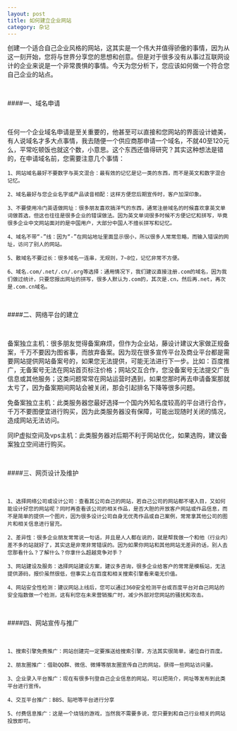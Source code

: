 ```yaml
---
layout: post
title: 如何建立企业网站
category: 杂记
---
```




创建一个适合自己企业风格的网站，这其实是一个伟大并值得骄傲的事情，因为从这一刻开始，您将与世界分享您的思想和创意。但是对于很多没有从事过互联网设计的企业来说是一个非常畏惧的事情。今天为您分析下，您应该如何做一个符合您自己企业的站点。

<br />

####一、域名申请

<br />

任何一个企业域名申请是至关重要的，他甚至可以直接和您网站的界面设计媲美，有人说域名才多大点事情，我去随便一个供应商那申请一个域名，不就40至120元么，平常吃顿饭也就这个数，小意思。这个东西还值得研究？其实这种想法是错的，在申请域名前，您需要注意几个事情：

    1、网站域名最好不要数字与英文混合：最有效的记忆是记一类的东西，而不是英文和数字混合记忆。

    2、域名最好与您企业名字或产品读音相配：这样方便您后期宣传时，客户加深印象。

    3、不要使用冷门英语做网址：很多朋友喜欢搞洋气的东西，通常注册域名的时候喜欢拿英文单词做首选，但这也往往是很多企业的错误做法。因为英文单词很多时候不方便记忆和拼写，毕竟很多企业中文网站面对的是中国用户，大部分中国人不擅长拼写和记忆。

    4、域名不带“-”线：因为“-”在网站地址里面显示很小，所以很多人常常忽略，而输入错误的网址，访问了别人的网站。

    5、散域名不要过长：很多域名一连串，无规则，7~8位，记忆非常不方便。

    6、域名.com/.net/.cn/.org等选择：通用情况下，我们建议直接注册.com的域名，因为我们做过统计，只要您报出网址的拼写，很多人默认为.com的，其次是.cn，然后再.net，再次是.com.cn域名。

<br />

####二、网络平台的建立

<br />

备案独立主机：很多朋友觉得备案麻烦，但作为企业站，藤设计建议大家做正规备案，千万不要因为图省事，而放弃备案。因为现在很多宣传平台及商业平台都是需要网站提供网站备案号的，如果您无法提供，可能无法进行下一步。比如：百度推广，无备案号无法在网站首页标注价格；网站交互合作，您没备案号无法提交广告信息或其他服务；这类问题常常在网站运营时遇到，如果您那时再去申请备案那就太亏了，因为备案期间网站会被关闭，那会引起排名下降等很多问题。

免备案独立主机：此类服务器您最好选择一个国内外知名度较高的平台进行合作，千万不要图便宜进行购买，因为此类服务器没有保障，可能出现随时关闭的情况，造成网站无法访问。

同IP虚拟空间及vps主机：此类服务器对后期不利于网站优化，如果选购，建议备案独立空间进行购买。

<br />

####三、网页设计及维护

<br />

    1、选择网络公司或设计公司：查看其公司自己的网站，若自己公司的网站都不堪入目，又如何能设计好您的网站呢？同时再查看该公司的相关作品，是否大胆的开放客户网站或作品信息，而不是简单的提供一个图片，因为很多设计公司自身无优秀作品或自己案例，常常拿其他公司的图片和相关信息进行冒充。

    2、差异性：很多企业朋友常常说一句话，并且是人人都在说的，就是帮我做一个和他（行业内）差不多的站就好了，其实这是非常非常错误的。因为如果你网站和其他网站无差异的话，别人去您那看什么？了解什么？你拿什么超越竞争对手？

    3、网站建设及服务：选择网站建设方案，建议多咨询，很多企业给客户的常常是模板站，无法提供源码，报价虽然很低，但事实上在百度和相关搜索引擎看来毫无价值。

    4、网站安全性检测：建议网站上线后，您可以通过360安全检测平台或百度平台对自己网站的安全指数做一个检测，这有利您在未来营销推广时，减少外部对您网站的骚扰和攻击。

<br />

####四、网站宣传与推广

<br />

    1、搜索引擎免费推广：网站创建完一定要推送给搜索引擎，方法其实很简单，诸位自行百度。

    2、朋友圈推广：借助QQ群、微信、微博等朋友圈宣传自己的网站，获得一些网站访问量。

    3、企业录入平台推广：现在有很多刊登自己企业信息的网站，可以把简介，网址等发布到此类平台进行宣传。

    4、交互平台推广：BBS、贴吧等平台进行分享

    5、付费信息推广：这是一个烧钱的游戏，当然我不需要多说，您只要到和自己行业相关的网站投放即可。
